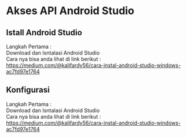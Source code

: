 <h1>Akses API Android Studio</h1>
<h2>Istall Android Studio</h2>
<p>Langkah Pertama  : <br>
Download dan Isntalasi Android Studio <br>
Cara nya bisa anda lihat di link berikut :<br>
<a href= "https://medium.com/@kalifardy56/cara-instal-android-studio-windows-ac7fd97e1764">https://medium.com/@kalifardy56/cara-instal-android-studio-windows-ac7fd97e1764</a>
</p>


<h2>Konfigurasi</h2>
<p>Langkah Pertama  : <br>
Download dan Isntalasi Android Studio <br>
Cara nya bisa anda lihat di link berikut :<br>
<a href= "https://medium.com/@kalifardy56/cara-instal-android-studio-windows-ac7fd97e1764">https://medium.com/@kalifardy56/cara-instal-android-studio-windows-ac7fd97e1764</a>
</p>

